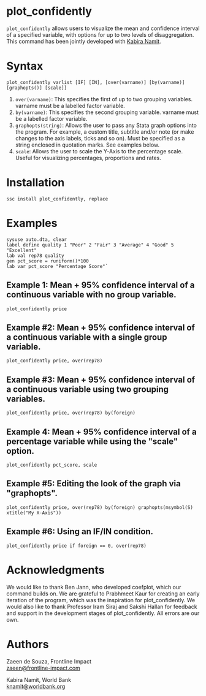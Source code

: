 # plot_confidently 

`plot_confidently` allows users to visualize the mean and confidence interval of a specified variable, with options for up to two levels of disaggregation. This command has been jointly developed with [Kabira Namit](https://github.com/kabira-namit-kapoor).

# Syntax
```
plot_confidently varlist [IF] [IN], [over(varname)] [by(varname)] [graphopts()] [scale]]
```

1. `over(varname)`: This specifies the first of up to two grouping variables. varname must be a labelled factor variable.
2. `by(varname)`: This specifies the second grouping variable. varname must be a labelled factor variable.
3. `graphopts(string)`: Allows the user to pass any Stata graph options into the program. For example, a custom title, subtitle and/or note (or make changes to the axis labels, ticks and so on). Must be specified as a string enclosed in quotation marks. See examples below.
4. `scale`: Allows the user to scale the Y-Axis to the percentage scale. Useful for visualizing percentages, proportions and rates.


# Installation
```
ssc install plot_confidently, replace
```
# Examples
```
sysuse auto.dta, clear
label define quality 1 "Poor" 2 "Fair" 3 "Average" 4 "Good" 5 "Excellent"
lab val rep78 quality
gen pct_score = runiform()*100
lab var pct_score "Percentage Score"`
```

## Example 1: Mean + 95% confidence interval of a continuous variable with no group variable.
```
plot_confidently price
```
## Example #2: Mean + 95% confidence interval of a continuous variable with a single group variable.
```
plot_confidently price, over(rep78)
```

## Example #3: Mean + 95% confidence interval of a continuous variable using two grouping variables.
```
plot_confidently price, over(rep78) by(foreign)
```
## Example 4: Mean + 95% confidence interval of a percentage variable while using the "scale" option.
```
plot_confidently pct_score, scale
```        
 ## Example #5: Editing the look of the graph via "graphopts".
```
plot_confidently price, over(rep78) by(foreign) graphopts(msymbol(S) xtitle("My X-Axis"))
```
        
## Example #6: Using an IF/IN condition.
```
plot_confidently price if foreign == 0, over(rep78)
```        
# Acknowledgments

We would like to thank Ben Jann, who developed coefplot, which our command builds on. We are grateful to Prabhmeet Kaur for creating an early iteration of the program, which was the inspiration for plot_confidently. We would also like to thank Professor Iram Siraj and Sakshi Hallan for feedback and support in the development stages of plot_confidently. All errors are our own.

# Authors

Zaeen de Souza, Frontline Impact<br>
zaeen@frontline-impact.com<br>

Kabira Namit, World Bank<br>
knamit@worldbank.org<br>
